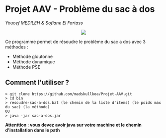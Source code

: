 # Projet AAV - Problème du sac à dos
*Youcef MEDILEH & Sofiane El Fartass*
<p align="center">
  <img src="https://cdn.discordapp.com/attachments/853747798545793056/899951010917777448/unknown.png"/>
</p>

Ce programme permet de résoudre le problème du sac a dos avec 3 méthodes :
- Méthode gloutonne
- Méthode dynamique
- Méthode PSE

Comment l'utiliser ?
-
```` shell
> git clone https://github.com/madskullkoa/Projet-AAV.git
> cd bin
> resoudre-sac-a-dos.bat (le chemin de la liste d'items) (le poids max du sac) (la méthode)
OU
> java -jar sac-a-dos.jar
````
**Attenttion : vous devez avoir java sur votre machine et le chemin d'installation dans le path**

